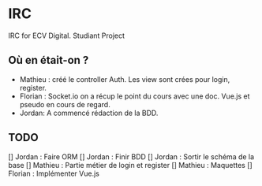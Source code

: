 # IRC
IRC for ECV Digital. Studiant Project

## Où en était-on ?
* Mathieu : créé le controller Auth. Les view sont crées pour login, register.
* Florian : Socket.io on a récup le point du cours avec une doc. Vue.js et pseudo en cours de regard.
* Jordan: A commencé rédaction de la BDD. 

## TODO
[] Jordan : Faire ORM
[] Jordan : Finir BDD
[] Jordan : Sortir le schéma de la base
[] Mathieu : Partie métier de login et register
[] Mathieu : Maquettes
[] Florian : Implémenter Vue.js
